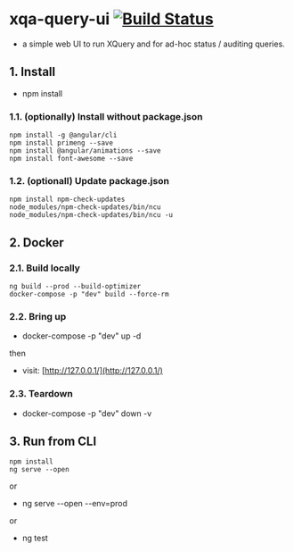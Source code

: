 # xqa-query-ui [![Build Status](https://travis-ci.org/jameshnsears/xqa-query-ui.svg?branch=master)](https://travis-ci.org/jameshnsears/xqa-query-ui)
* a simple web UI to run XQuery and for ad-hoc status / auditing queries.

## 1. Install
* npm install

### 1.1. (optionally) Install without package.json
```
npm install -g @angular/cli
npm install primeng --save
npm install @angular/animations --save
npm install font-awesome --save
```

### 1.2. (optionall) Update package.json
```
npm install npm-check-updates
node_modules/npm-check-updates/bin/ncu
node_modules/npm-check-updates/bin/ncu -u
```

## 2. Docker
### 2.1. Build locally
```
ng build --prod --build-optimizer
docker-compose -p "dev" build --force-rm
```

### 2.2. Bring up
* docker-compose -p "dev" up -d

then

* visit: [http://127.0.0.1/](http://127.0.0.1/)

### 2.3. Teardown
* docker-compose -p "dev" down -v

## 3. Run from CLI
```
npm install
ng serve --open
```

or

* ng serve --open --env=prod

or

* ng test
